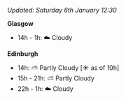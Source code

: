 *Updated: Saturday 6th January 12:30*

**Glasgow**

* 14h - 1h: :cloud: Cloudy

**Edinburgh**

* 14h: :partly_sunny: Partly Cloudy [:sunny: as of 10h]
* 15h - 21h: :partly_sunny: Partly Cloudy
* 22h - 1h: :cloud: Cloudy
